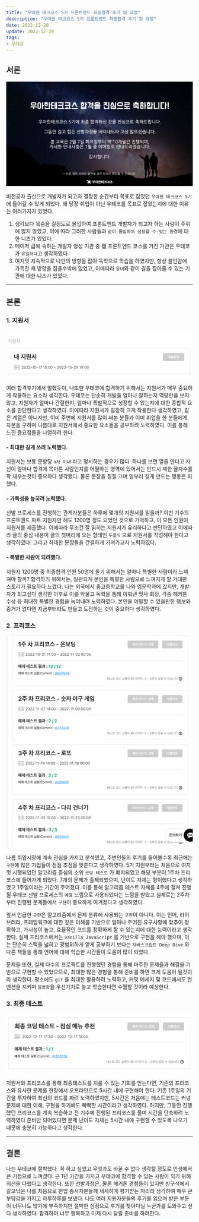 ```yaml
---
title: "우아한 테크코스 5기 프론트엔드 최종합격 후기 및 과정"
description: "우아한 테크코스 5기 프론트엔드 최종합격 후기 및 과정"
date: 2022-12-28
update: 2022-12-28
tags:
- 우테코
---
```


## 서론

![img.png](img.png)

비전공자 출신으로 개발자가 되고자 결정한 순간부터 목표로 잡았던 `우아한 테크코스 5기` 에 들어갈 수 있게 되었다. 왜 당장 취업이 아닌 우테코를 목표로 잡았는지에 대한 이유는 여러가지가 있었다.

1. 생각보다 목숨을 걸정도로 몰입하여 프론트엔드 개발자가 되고자 하는 사람이 주위에 많지 않았고, 이에 따라 그러한 사람들과 `같이 몰입하여 성장할 수 있는 환경`에 대한 니즈가 있었다.
2. 메이저 급에 속하는 개발자 양성 기관 중 웹 프론트엔드 코스를 가진 기관은 우테코가 `유일하다`고 생각하였다.  
3. 여지껏 지속적으로 나만의 방향을 잡아 독학으로 학습을 하였지만, 항상 불안감에 가득찬 채 방향을 잡을수밖에 없었고, 이에따라 `등대`와 같이 길을 잡아줄 수 있는 기관에 대한 니즈가 있었다.

---

## 본론

### 1. 지원서 

![img_1.png](img_1.png)

여러 합격후기에서 말했듯이, 나또한 우테코에 합격하기 위해서는 지원서가 매우 중요하게 작용하는 요소라 생각한다. 우테코는 단순히 개발을 얼마나 잘하는지 역량만을 보지 않고, 지원자가 얼마나 간절한지, 얼마나 폭발적으로 성장할 수 있는지에 대한
종합적 요소를 판단한다고 생각하였다. 이에따라 지원서가 굉장히 크게 작용한다 생각하였고, 같은 계열은 아니지만, 이미 주변에 지원서를 많이 써본 분들과 이미 취업을 한 분들에게 자문을 구하며 나름대로 지원서에서 중요한 요소들을 공부하려 노력하였다.
이를 통해 느낀 중요점들을 나열하려 한다.

#### - 최대한 길게 쓰려 노력했다.

지원서는 보통 문항당 `n자 이내` 라고 명시하는 경우가 많다. 하나를 보면 열을 안다고 자신이 얼마나 합격에 목마른 사람인지를 어필하는 영역에 있어서는 반드시 제한 글자수를 꽉 채우는것이 중요하다 생각했다. 물론 문장을 질질 끄며 일부러 길게 만드는 행동은 피했다.

#### - 가독성을 높히려 노력했다.

선발 프로세스를 진행하는 관계자분들은 하루에 몇개의 지원서를 읽을까? 이번 기수의 프론트엔드 파트 지원자만 해도 1200명 정도 되었던 것으로 기억하고, 이 모든 인원이 지원서를 제출했다. 이에따라 무조건 잘 읽히는 지원서가 유리하다고 판단하였고 이에따라 글의 중심 내용이 글의 첫머리에 오는 형태인
`두괄식` 으로 지원서를 작성해야 한다고 생각하였다. 그리고 최대한 문장들을 간결하게 가져가고자 노력하였다.

#### - 특별한 사람이 되려했다.

지원자 1200명 중 최종합격 인원 50명에 들기 위해서는 얼마나 특별한 사람이라 느껴져야 할까? 합격하기 위해서는, 일관되게 본인을 특별한 사람으로 느껴지게 할 거대한 스토리가 필요하다 느꼈다. 나는 외국에서 중고등학교를 나와 영문학과에 갔지만, 개발자가 되고싶다 생각한 이후로 이를 악물고 독학을 통해 이뤄낸
멋사 회장, 각종 헤커톤 수상 등 최대한 특별한 경험을 녹여내려 노력하였다. 본인을 어필할 수 있을만한 행보와 증거가 없다면 지금부터라도 만들고 도전하는 것이 중요하다 생각하였다.

### 2. 프리코스

![img_2.png](img_2.png)

나름 취엽시장에 계속 관심을 가지고 분석였고, 주변인들의 후기를 들어볼수록 최근에는 `구현`에 많은 기업들이 점점 초점을 맞춘다고 생각하였다. 5기 지원부터는 처음으로 여지껏 시행되었던 알고리즘 중심의 소위 `코딩 테스트` 가 폐지되었고 해당 부분이 1주차 프리코스에 들어가게 되었다. 7개의 문제가 출제되었으며, 난이도 자체는 
평이했다고 생각하였고 1주일이라는 기간이 주어졌다. 이를 통해 알고리즘 테스트 자체를 4주에 걸쳐 진행될 우테코 선발 프로세스의 `예열` 느낌으로 사용되었다는 느낌을 받았고 실제로는 2주차부터 진행된 문제들에서 `구현`이 중요하게 여겨졌다고 생각하였다. 

앞서 언급한 `구현`은 알고리즘에서 문제 분류에 사용되는 `구현`이 아니다. 이는 언어, 라이브러리, 프레임워크에 대한 깊은 이해를 기반으로 얼마나 주어진 요구사항에 맞추여 정확하고, 가시성이 높고, 효율적인 코드를 정확하게 짤 수 있는지에 대한 능력이라고 생각한다. 실제 프리코스에서는 `vanilla JavaScript` 를 기반으로 
구현을 해야 했으며, 이는 단순히 스택을 넓히고 광범위하게 얕게 공부하기 보다는 `자바스크립트 Deep Dive` 와 다른 책들을 통해 언어에 대해 학습한 시간들이 도움이 많이 되었다.

문제들 또한, 실제 다수의 프로젝트를 진행했던 경험을 통해 마주한 문제들과 해결을 기반으로 구현할 수 있었으므로, 최대한 많은 경험을 통해 준비를 하면 크게 도움이 될것이라 생각한다. 평소에도 `git` 을 최대한 활용하려 노력하고, 커밋 메세지 및 코드에서도 컨벤션을 지키며 `깔끔함`을 우선가치로 놓고 학습한다면 수월할 것이라 예상한다.

### 3. 최종 테스트

![img_3.png](img_3.png)

지원서와 프리코스를 통해 최종테스트를 치룰 수 있는 기회를 얻는다면, 기존의 프리코스와 유사한 문제를 현장에서 오프라인으로 5시간 내에 구현해야 한다. 기존 1주일의 기간을 투자하여 최선의 코드를 짜려 노력하였지만, 5시간은 처음에는 테스트코드는 커녕 문제에 대한 이해, 구현을 하기에도 빡빡한 시간이라고 생각하였다. 하지만, 그동안 진행했던 
프리코스를 계속 복습하고 전 기수에 진행된 프리코스를 풀며 시간을 단축하려 노력하였다 준비만 되어있다면 문제 난이도 자체는 5시간 내에 구현할 수 있도록 나오기 때문에 충분히 가능하다고 생각한다.

---

## 결론

나는 우테코에 절박했다. 꼭 하고 싶었고 무엇과도 바꿀 수 없다 생각할 정도로 인생에서 큰 기점으로 느껴졌다. 근 1년 기간을 가지고 우테코에 합격할 수 있는 사람이 되기 위해 최선을 다했다고 생각한다. 또한 선발과정은, 물론 헤커톤 경험들이 있지만 방구석에서 갈고닦은 나를 처음으로 현업 종사자분들께 세세하게 평가받는 자리라 생각하여 매우 큰 부담감을 가지고 하루하루를 
보냈다. 나도 여러 지원자분들의 후기를 읽으며 받은 부분이 너무나도 많기에 부족하지만 절박한 심정으로 후기를 찾아다닐 누군가를 도와주고 싶다 생각하였다. 합격하여 너무 행복하고 이제 다시 달릴 준비를 하려한다. 




